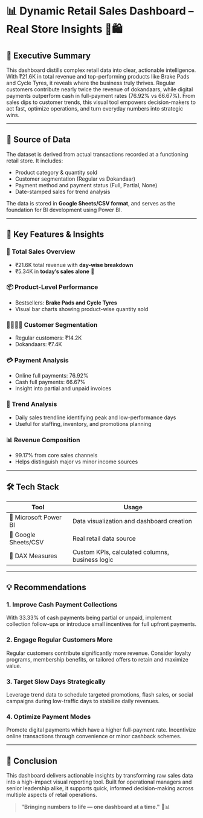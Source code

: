 # 📊 Dynamic Retail Sales Dashboard – Real Store Insights 💼🛍️

## 🧠 Executive Summary  
This dashboard distills complex retail data into clear, actionable intelligence. With ₹21.6K in total revenue and top-performing products like Brake Pads and Cycle Tyres, it reveals where the business truly thrives. Regular customers contribute nearly twice the revenue of dokandaars, while digital payments outperform cash in full-payment rates (76.92% vs 66.67%). From sales dips to customer trends, this visual tool empowers decision-makers to act fast, optimize operations, and turn everyday numbers into strategic wins.

---

## 🏪 Source of Data  
The dataset is derived from actual transactions recorded at a functioning retail store. It includes:  
- Product category & quantity sold  
- Customer segmentation (Regular vs Dokandaar)  
- Payment method and payment status (Full, Partial, None)  
- Date-stamped sales for trend analysis  

The data is stored in **Google Sheets/CSV format**, and serves as the foundation for BI development using Power BI.

---

## 🌟 Key Features & Insights  

### 🧾 Total Sales Overview  
- ₹21.6K total revenue with **day-wise breakdown**  
- ₹5.34K in **today’s sales alone** 🚀  

### 📦 Product-Level Performance  
- Bestsellers: **Brake Pads and Cycle Tyres**  
- Visual bar charts showing product-wise quantity sold  

### 👨‍👩‍👧‍👦 Customer Segmentation  
- Regular customers: ₹14.2K  
- Dokandaars: ₹7.4K  

### 💳 Payment Analysis  
- Online full payments: 76.92%  
- Cash full payments: 66.67%  
- Insight into partial and unpaid invoices  

### 📆 Trend Analysis  
- Daily sales trendline identifying peak and low-performance days  
- Useful for staffing, inventory, and promotions planning  

### 📊 Revenue Composition  
- 99.17% from core sales channels  
- Helps distinguish major vs minor income sources  

---

## 🛠️ Tech Stack  
| Tool | Usage |
|------|-------|
| 🧩 Microsoft Power BI | Data visualization and dashboard creation |
| 📁 Google Sheets/CSV | Real retail data source |
| 📐 DAX Measures | Custom KPIs, calculated columns, business logic |

---

## 💡 Recommendations  

### 1. Improve Cash Payment Collections  
With 33.33% of cash payments being partial or unpaid, implement collection follow-ups or introduce small incentives for full upfront payments.

### 2. Engage Regular Customers More  
Regular customers contribute significantly more revenue. Consider loyalty programs, membership benefits, or tailored offers to retain and maximize value.

### 3. Target Slow Days Strategically  
Leverage trend data to schedule targeted promotions, flash sales, or social campaigns during low-traffic days to stabilize daily revenues.

### 4. Optimize Payment Modes  
Promote digital payments which have a higher full-payment rate. Incentivize online transactions through convenience or minor cashback schemes.

---

## 💬 Conclusion  
This dashboard delivers actionable insights by transforming raw sales data into a high-impact visual reporting tool. Built for operational managers and senior leadership alike, it supports quick, informed decision-making across multiple aspects of retail operations.

> **"Bringing numbers to life — one dashboard at a time."** 🎯📊
